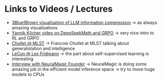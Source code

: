 # Links to Videos / Lectures

- [3Blue1Brown visualisation of LLM information compression](https://www.youtube.com/watch?v=9-Jl0dxWQs8) -> as always amazing visualisations
- [Yannik Kilcher video on DeepSeekMath and GRPO](https://www.youtube.com/watch?v=bAWV_yrqx4w&t) -> very nice intro to RL and GRPO
- [Chollet @ MLST](https://www.youtube.com/watch?v=J0p_thJJnoo) -> Francois Chollet at MLST talking about generalistation and intelligence
- [LeCun @ Lex Fridmann](https://www.youtube.com/watch?v=SGzMElJ11Cc) -> the part about self-supervised learning is interesting 
- [Interview with NeuralMagic Founder](https://www.youtube.com/watch?v=0PAiQ1jTN5k) -> NeuralMagic is doing some amazing job in the efficient model inference space -> try to move huge models to CPUs
